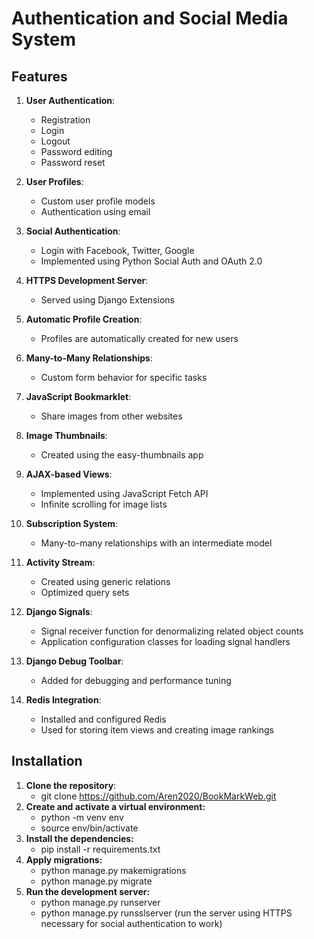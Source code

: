 # Authentication and Social Media System

## Features

1. **User Authentication**:
   - Registration
   - Login
   - Logout
   - Password editing
   - Password reset

2. **User Profiles**:
   - Custom user profile models
   - Authentication using email

3. **Social Authentication**:
   - Login with Facebook, Twitter, Google
   - Implemented using Python Social Auth and OAuth 2.0

4. **HTTPS Development Server**:
   - Served using Django Extensions

5. **Automatic Profile Creation**:
   - Profiles are automatically created for new users

6. **Many-to-Many Relationships**:
   - Custom form behavior for specific tasks

7. **JavaScript Bookmarklet**:
   - Share images from other websites

8. **Image Thumbnails**:
   - Created using the easy-thumbnails app

9. **AJAX-based Views**:
   - Implemented using JavaScript Fetch API
   - Infinite scrolling for image lists

10. **Subscription System**:
    - Many-to-many relationships with an intermediate model

11. **Activity Stream**:
    - Created using generic relations
    - Optimized query sets

12. **Django Signals**:
    - Signal receiver function for denormalizing related object counts
    - Application configuration classes for loading signal handlers

13. **Django Debug Toolbar**:
    - Added for debugging and performance tuning

14. **Redis Integration**:
    - Installed and configured Redis
    - Used for storing item views and creating image rankings

## Installation

1. **Clone the repository**:
   - git clone https://github.com/Aren2020/BookMarkWeb.git
2. **Create and activate a virtual environment:**
   - python -m venv env
   - source env/bin/activate
3. **Install the dependencies:** 
   - pip install -r requirements.txt
4. **Apply migrations:**
   - python manage.py makemigrations
   - python manage.py migrate
5. **Run the development server:**
   - python manage.py runserver
   - python manage.py runsslserver (run the server using HTTPS necessary for social authentication to work)
